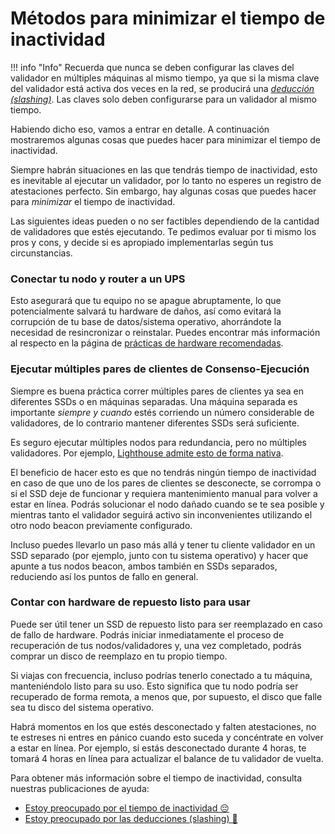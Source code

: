 # Métodos para minimizar el tiempo de inactividad

!!! info "Info"
    Recuerda que nunca se deben configurar las claves del validador en múltiples máquinas al mismo tiempo, ya que si la misma clave del validador está activa dos veces en la red, se producirá una [_deducción (slashing)_](../../staking-glossary#slashable-offenses). Las claves solo deben configurarse para un validador al mismo tiempo.


Habiendo dicho eso, vamos a entrar en detalle. A continuación mostraremos algunas cosas que puedes hacer para minimizar el tiempo de inactividad.

Siempre habrán situaciones en las que tendrás tiempo de inactividad, esto es inevitable al ejecutar un validador, por lo tanto no esperes un registro de atestaciones perfecto. Sin embargo, hay algunas cosas que puedes hacer para _minimizar_ el tiempo de inactividad.

Las siguientes ideas pueden o no ser factibles dependiendo de la cantidad de validadores que estés ejecutando. Te pedimos evaluar por ti mismo los pros y cons, y decide si es apropiado implementarlas según tus circunstancias.

### Conectar tu nodo y router a un UPS

Esto asegurará que tu equipo no se apague abruptamente, lo que potencialmente salvará tu hardware de daños, así como evitará la corrupción de tu base de datos/sistema operativo, ahorrándote la necesidad de resincronizar o reinstalar. Puedes encontrar más información al respecto en la página de [prácticas de hardware recomendadas](../../hardware/hardware-best-practices).

### Ejecutar múltiples pares de clientes de Consenso-Ejecución

Siempre es buena práctica correr múltiples pares de clientes ya sea en diferentes SSDs o en máquinas separadas. Una máquina separada es importante _siempre y cuando_ estés corriendo un número considerable de validadores, de lo contrario mantener diferentes SSDs será suficiente.

Es seguro ejecutar múltiples nodos para redundancia, pero no múltiples validadores. Por ejemplo, [Lighthouse admite esto de forma nativa](https://lighthouse-book.sigmaprime.io/redundancy.html).

El beneficio de hacer esto es que no tendrás ningún tiempo de inactividad en caso de que uno de los pares de clientes se desconecte, se corrompa o si el SSD deje de funcionar y requiera mantenimiento manual para volver a estar en línea. Podrás solucionar el nodo dañado cuando se te sea posible y mientras tanto el validador seguirá activo sin inconvenientes utilizando el otro nodo beacon previamente configurado.

Incluso puedes llevarlo un paso más allá y tener tu cliente validador en un SSD separado (por ejemplo, junto con tu sistema operativo) y hacer que apunte a tus nodos beacon, ambos también en SSDs separados, reduciendo así los puntos de fallo en general.

### Contar con hardware de repuesto listo para usar

Puede ser útil tener un SSD de repuesto listo para ser reemplazado en caso de fallo de hardware. Podrás iniciar inmediatamente el proceso de recuperación de tus nodos/validadores y, una vez completado, podrás comprar un disco de reemplazo en tu propio tiempo.

Si viajas con frecuencia, incluso podrías tenerlo conectado a tu máquina, manteniéndolo listo para su uso. Esto significa que tu nodo podría ser recuperado de forma remota, a menos que, por supuesto, el disco que falle sea tu disco del sistema operativo.

Habrá momentos en los que estés desconectado y falten atestaciones, no te estreses ni entres en pánico cuando esto suceda y concéntrate en volver a estar en línea. Por ejemplo, si estás desconectado durante 4 horas, te tomará 4 horas en línea para actualizar el balance de tu validador de vuelta.

Para obtener más información sobre el tiempo de inactividad, consulta nuestras publicaciones de ayuda:

* [Estoy preocupado por el tiempo de inactividad 😔](../../help/downtime-explained)
* [Estoy preocupado por las deducciones (slashing) 🔪](../../help/slashing-explained)
